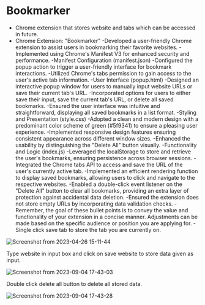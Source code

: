 # Bookmarker
- Chrome extension that stores website and tabs which can be accessed in future.
- Chrome Extension: "Bookmarker"
   -Developed a user-friendly Chrome extension to assist users in bookmarking their favorite websites.
   -Implemented using Chrome's Manifest V3 for enhanced security and performance.
-Manifest Configuration (manifest.json)
  -Configured the popup action to trigger a user-friendly interface for bookmark interactions.
  -Utilized Chrome's tabs permission to gain access to the user's active tab information.
-User Interface (popup.html)
 -Designed an interactive popup window for users to manually input website URLs or save their current tab's URL.
 -Incorporated options for users to either save their input, save the current tab's URL, or delete all saved bookmarks.
 -Ensured the user interface was intuitive and straightforward, displaying all saved bookmarks in a list format.
-Styling and Presentation (style.css)
  -Adopted a clean and modern design with a predominant color scheme of green (#5f9341) to ensure a pleasing user experience.
  -Implemented responsive design features ensuring consistent appearance across different window sizes.
  -Enhanced the usability by distinguishing the "Delete All" button visually.
-Functionality and Logic (index.js)
 -Leveraged the localStorage to store and retrieve the user's bookmarks, ensuring persistence across browser sessions.
 -Integrated the Chrome tabs API to access and save the URL of the user's currently active tab.
 -Implemented an efficient rendering function to display saved bookmarks, allowing users to click and navigate to the respective websites.
 -Enabled a double-click event listener on the "Delete All" button to clear all bookmarks, providing an extra layer of protection against accidental data deletion.
 -Ensured the extension does not store empty URLs by incorporating data validation checks.
 -Remember, the goal of these bullet points is to convey the value and functionality of your extension in a concise manner. Adjustments can be made based on the specific audience or position you are applying for.
-Single click save tab to store the tab you are currently on.

![Screenshot from 2023-04-26 15-11-44](https://user-images.githubusercontent.com/95877070/234545481-98badb17-404e-4e04-8fb9-4cb08462b500.png)

Type website in input box and click on save website to store data given as input.

![Screenshot from 2023-09-04 17-43-03](https://github.com/Atharv-a/Bookmarker/assets/95877070/958982ac-65fd-45d8-bcaf-fab89e6afd72)

Double click delete all button to delete all stored data.

![Screenshot from 2023-09-04 17-43-28](https://github.com/Atharv-a/Bookmarker/assets/95877070/76ad41a0-75e6-4845-8a05-7c581693729f)
